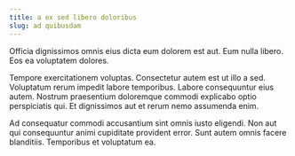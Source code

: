 ```yaml
---
title: a ex sed libero doloribus
slug: ad quibusdam
---
```


Officia dignissimos omnis eius dicta eum dolorem est aut. Eum nulla libero. Eos ea voluptatem dolores.

Tempore exercitationem voluptas. Consectetur autem est ut illo a sed. Voluptatum rerum impedit labore temporibus. Labore consequuntur eius autem. Nostrum praesentium doloremque commodi explicabo optio perspiciatis qui. Et dignissimos aut et rerum nemo assumenda enim.

Ad consequatur commodi accusantium sint omnis iusto eligendi. Non aut qui consequuntur animi cupiditate provident error. Sunt autem omnis facere blanditiis. Temporibus et voluptatum ea.
